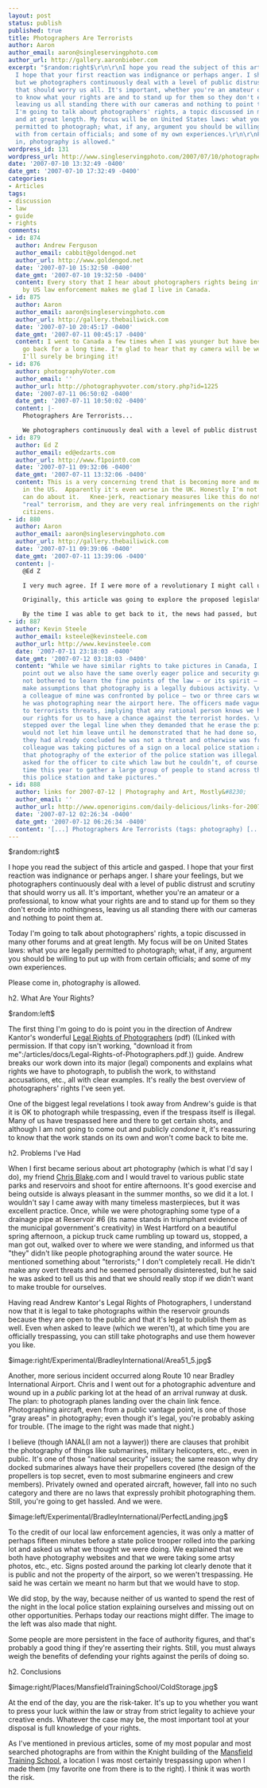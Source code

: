 ```yaml
---
layout: post
status: publish
published: true
title: Photographers Are Terrorists
author: Aaron
author_email: aaron@singleservingphoto.com
author_url: http://gallery.aaronbieber.com
excerpt: "$random:right$\r\n\r\nI hope you read the subject of this article and gasped.
  I hope that your first reaction was indignance or perhaps anger. I share your feelings,
  but we photographers continuously deal with a level of public distrust and scrutiny
  that should worry us all. It's important, whether you're an amateur or a professional,
  to know what your rights are and to stand up for them so they don't erode into nothingness,
  leaving us all standing there with our cameras and nothing to point them at.\r\n\r\nToday
  I'm going to talk about photographers' rights, a topic discussed in many other forums
  and at great length. My focus will be on United States laws: what you are legally
  permitted to photograph; what, if any, argument you should be willing to put up
  with from certain officials; and some of my own experiences.\r\n\r\nPlease come
  in, photography is allowed."
wordpress_id: 131
wordpress_url: http://www.singleservingphoto.com/2007/07/10/photographers-are-terrorists/
date: '2007-07-10 13:32:49 -0400'
date_gmt: '2007-07-10 17:32:49 -0400'
categories:
- Articles
tags:
- discussion
- law
- guide
- rights
comments:
- id: 874
  author: Andrew Ferguson
  author_email: cabbit@goldengod.net
  author_url: http://www.goldengod.net
  date: '2007-07-10 15:32:50 -0400'
  date_gmt: '2007-07-10 19:32:50 -0400'
  content: Every story that I hear about photographers rights being infringed upon
    by US law enforcement makes me glad I live in Canada.
- id: 875
  author: Aaron
  author_email: aaron@singleservingphoto.com
  author_url: http://gallery.thebailiwick.com
  date: '2007-07-10 20:45:17 -0400'
  date_gmt: '2007-07-11 00:45:17 -0400'
  content: I went to Canada a few times when I was younger but have been meaning to
    go back for a long time. I'm glad to hear that my camera will be welcome, because
    I'll surely be bringing it!
- id: 876
  author: photographyVoter.com
  author_email: ''
  author_url: http://photographyvoter.com/story.php?id=1225
  date: '2007-07-11 06:50:02 -0400'
  date_gmt: '2007-07-11 10:50:02 -0400'
  content: |-
    Photographers Are Terrorists...

    We photographers continuously deal with a level of public distrust and scrutiny that should worry us all. It’s important, whether you’re an amateur or a professional, to know what your rights are and to stand up for them so they don’t erode into ...
- id: 879
  author: Ed Z
  author_email: ed@edzarts.com
  author_url: http://www.f1point0.com
  date: '2007-07-11 09:32:06 -0400'
  date_gmt: '2007-07-11 13:32:06 -0400'
  content: This is a very concerning trend that is becoming more and more prevalent
    in the US.  Apparently it's even worse in the UK. Honestly I'm not sure what we
    can do about it.   Knee-jerk, reactionary measures like this do nothing to stop
    "real" terrorism, and they are very real infringements on the rights of law-abiding
    citizens.
- id: 880
  author: Aaron
  author_email: aaron@singleservingphoto.com
  author_url: http://gallery.thebailiwick.com
  date: '2007-07-11 09:39:06 -0400'
  date_gmt: '2007-07-11 13:39:06 -0400'
  content: |-
    @Ed Z

    I very much agree. If I were more of a revolutionary I might call upon all photographers to press their rights in situations where they are questioned. I do think it's important to know and defend your rights in all situations. As Benjamin Franklin famously said, "Those who would sacrifice freedom for security deserve neither."

    Originally, this article was going to explore the proposed legislation that would require permits to photograph under certain circumstances in New York City, circumstances that according to many were vaguely described and would hinder the enthusiast's ability to make pictures in America's most famous city.

    By the time I was able to get back to it, the news had passed, but here is a link to the [Slashdot post breaking the story](http://yro.slashdot.org/yro/07/06/30/0644201).shtml where you will find lots of great commentary on the issue.
- id: 887
  author: Kevin Steele
  author_email: ksteele@kevinsteele.com
  author_url: http://www.kevinsteele.com
  date: '2007-07-11 23:18:03 -0400'
  date_gmt: '2007-07-12 03:18:03 -0400'
  content: "While we have similar rights to take pictures in Canada, I should also
    point out we also have the same overly eager police and security guards who have
    not bothered to learn the fine points of the law — or its spirit — and they just
    make assumptions that photography is a legally dubious activity. \n\nFor example,
    a colleague of mine was confronted by police — two or three cars worth — when
    he was photographing near the airport here. The officers made vague references
    to terrorists threats, implying that any rational person knows we have to surrender
    our rights for us to have a chance against the terrorist hordes. \n\nThey absolutely
    stepped over the legal line when they demanded that he erase the pictures and
    would not let him leave until he demonstrated that he had done so, even though
    they had already concluded he was not a threat and otherwise was free to go.\n\nAnother
    colleague was taking pictures of a sign on a local police station and waqs told
    that photography of the exterior of the police station was illegal. My friend
    asked for the officer to cite which law but he couldn’t, of course. I hope some
    time this year to gather a large group of people to stand across the street from
    this police station and take pictures."
- id: 888
  author: links for 2007-07-12 | Photography and Art, Mostly&#8230;
  author_email: ''
  author_url: http://www.openorigins.com/daily-delicious/links-for-2007-07-12/
  date: '2007-07-12 02:26:34 -0400'
  date_gmt: '2007-07-12 06:26:34 -0400'
  content: '[...] Photographers Are Terrorists (tags: photography) [...]'
---
```

\$random:right\$

I hope you read the subject of this article and gasped. I hope that your
first reaction was indignance or perhaps anger. I share your feelings,
but we photographers continuously deal with a level of public distrust
and scrutiny that should worry us all. It's important, whether you're an
amateur or a professional, to know what your rights are and to stand up
for them so they don't erode into nothingness, leaving us all standing
there with our cameras and nothing to point them at.

Today I'm going to talk about photographers' rights, a topic discussed
in many other forums and at great length. My focus will be on United
States laws: what you are legally permitted to photograph; what, if any,
argument you should be willing to put up with from certain officials;
and some of my own experiences.

Please come in, photography is allowed.<span id="more"></span><span
id="more-131"></span>

h2. What Are Your Rights?

\$random:left\$

The first thing I'm going to do is point you in the direction of Andrew
Kantor's wonderful [Legal Rights of
Photographers](http://www.kantor.com/useful/Legal-Rights-of-Photographers.pdf)
(pdf) ((Linked with permission. If that copy isn't working, "download it
from me":/articles/docs/Legal-Rights-of-Photographers.pdf.)) guide.
Andrew breaks our work down into its major (legal) components and
explains what rights we have to photograph, to publish the work, to
withstand accusations, etc., all with clear examples. It's really the
best overview of photographers' rights I've seen yet.

One of the biggest legal revelations I took away from Andrew's guide is
that it is OK to photograph while trespassing, even if the trespass
itself is illegal. Many of us have trespassed here and there to get
certain shots, and although I am not going to come out and publicly
_condone_ it, it's reassuring to know that the work stands on its own
and won't come back to bite me.

h2. Problems I've Had

When I first became serious about art photography (which is what I'd say
I do), my friend [Chris Blake](http://www.curiouslens).com and I would
travel to various public state parks and reservoirs and shoot for entire
afternoons. It's good exercise and being outside is always pleasant in
the summer months, so we did it a lot. I wouldn't say I came away with
many timeless masterpieces, but it was excellent practice. Once, while
we were photographing some type of a drainage pipe at Reservoir \#6 (its
name stands in triumphant evidence of the municipal government's
creativity) in West Hartford on a beautiful spring afternoon, a pickup
truck came rumbling up toward us, stopped, a man got out, walked over to
where we were standing, and informed us that "they" didn't like people
photographing around the water source. He mentioned something about
"terrorists;" I don't completely recall. He didn't make any overt
threats and he seemed personally disinterested, but he said he was asked
to tell us this and that we should really stop if we didn't want to make
trouble for ourselves.

Having read Andrew Kantor's Legal Rights of Photographers, I understand
now that it is legal to take photographs within the reservoir grounds
because they are open to the public and that it's legal to publish them
as well. Even when asked to leave (which we weren't), at which time you
are officially trespassing, you can still take photographs and use them
however you like.

\$image:right/Experimental/BradleyInternational/Area51_5.jpg\$

Another, more serious incident occurred along Route 10 near Bradley
International Airport. Chris and I went out for a photographic adventure
and wound up in a *public* parking lot at the head of an arrival
runway at dusk. The plan: to photograph planes landing over the chain
link fence. Photographing aircraft, even from a public vantage point, is
one of those "gray areas" in photography; even though it's legal, you're
probably asking for trouble. (The image to the right was made that
night.)

I believe (though IANAL(I am not a laywer)) there are clauses that
prohibit the photography of things like submarines, military
helicopters, etc., even in public. It's one of those "national security"
issues; the same reason why dry docked submarines always have their
propellers covered (the design of the propellers is top secret, even to
most submarine engineers and crew members). Privately owned and operated
aircraft, however, fall into no such category and there are no laws that
expressly prohibit photographing them. Still, you're going to get
hassled. And we were.

\$image:left/Experimental/BradleyInternational/PerfectLanding.jpg\$

To the credit of our local law enforcement agencies, it was only a
matter of perhaps fifteen minutes before a state police trooper rolled
into the parking lot and asked us what we thought we were doing. We
explained that we both have photography websites and that we were taking
some artsy photos, etc., etc. Signs posted around the parking lot
clearly denote that it is public and not the property of the airport, so
we weren't trespassing. He said he was certain we meant no harm but that
we would have to stop.

We did stop, by the way, because neither of us wanted to spend the rest
of the night in the local police station explaining ourselves and
missing out on other opportunities. Perhaps today our reactions might
differ. The image to the left was also made that night.

Some people are more persistent in the face of authority figures, and
that's probably a good thing if they're asserting their rights. Still,
you must always weigh the benefits of defending your rights against the
perils of doing so.

h2. Conclusions

\$image:right/Places/MansfieldTrainingSchool/ColdStorage.jpg\$

At the end of the day, you are the risk-taker. It's up to you whether
you want to press your luck within the law or stray from strict legality
to achieve your creative ends. Whatever the case may be, the most
important tool at your disposal is full knowledge of your rights.

As I've mentioned in previous articles, some of my most popular and most
searched photographs are from within the Knight building of the
[Mansfield Training
School](http://www.fisheyegallery.com/Places/MansfieldTrainingSchool), a
location I was most certainly trespassing upon when I made them (my
favorite one from there is to the right). I think it was worth the risk.
